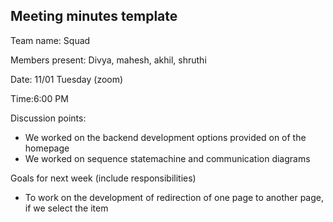 ## Meeting minutes template

Team name: Squad

Members present: Divya, mahesh, akhil, shruthi

Date: 11/01 Tuesday (zoom)

Time:6:00 PM

Discussion points: 

* We worked on the backend development options provided on of the homepage
* We worked on sequence statemachine and communication diagrams

Goals for next week (include responsibilities)

* To work on the development of redirection of one page to another page, if we select the item
